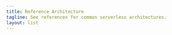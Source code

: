```yaml
---
title: Reference Architecture
tagline: See references for common serverless architectures.
layout: list
---
```

